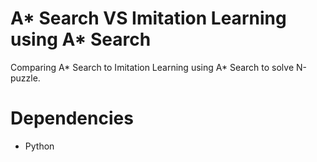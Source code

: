 # A* Search VS Imitation Learning using A* Search

Comparing A* Search to Imitation Learning using A* Search to solve N-puzzle.

# Dependencies
- Python 